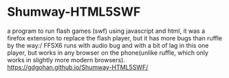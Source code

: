 # Shumway-HTML5SWF

a program to run flash games (swf) using javascript and html, 
it was a firefox extension to replace the flash player, 
but it has more bugs than ruffle by the way:/ 
FFSX6 runs with audio bug and with a bit of lag in this one player, 
but works in any browser on the phone(unlike ruffle, which only works in slightly more modern browsers).
https://gdgohan.github.io/Shumway-HTML5SWF/
